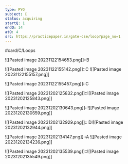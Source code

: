 ```yaml
---
type: PYQ
subject: C
status: acquiring
startQ: 1
endQ: 14
atQ: 4
src: https://practicepaper.in/gate-cse/loop?page_no=1
---
```

#card/C/Loops

![[Pasted image 20231122154653.png]]::B <!--SR:!2024-05-07,98,230-->

![[Pasted image 20231122155142.png]]::C ![[Pasted image 20231122155157.png]] <!--SR:!2024-04-29,90,234-->

![[Pasted image 20231122155457.png]]::C <!--SR:!2024-02-17,46,210-->

![[Pasted image 20231202125832.png]]::![[Pasted image 20231202125843.png]] <!--SR:!2024-05-18,109,242-->

![[Pasted image 20231202130643.png]]::![[Pasted image 20231202130659.png]] <!--SR:!2024-02-13,42,222-->

![[Pasted image 20231202132929.png]]:: D![[Pasted image 20231202132944.png]] <!--SR:!2024-02-03,39,222-->

![[Pasted image 20231202134147.png]]::A ![[Pasted image 20231202134236.png]] <!--SR:!2024-02-12,41,222-->

![[Pasted image 20231202135539.png]]::![[Pasted image 20231202135549.png]] <!--SR:!2024-04-03,74,230-->

